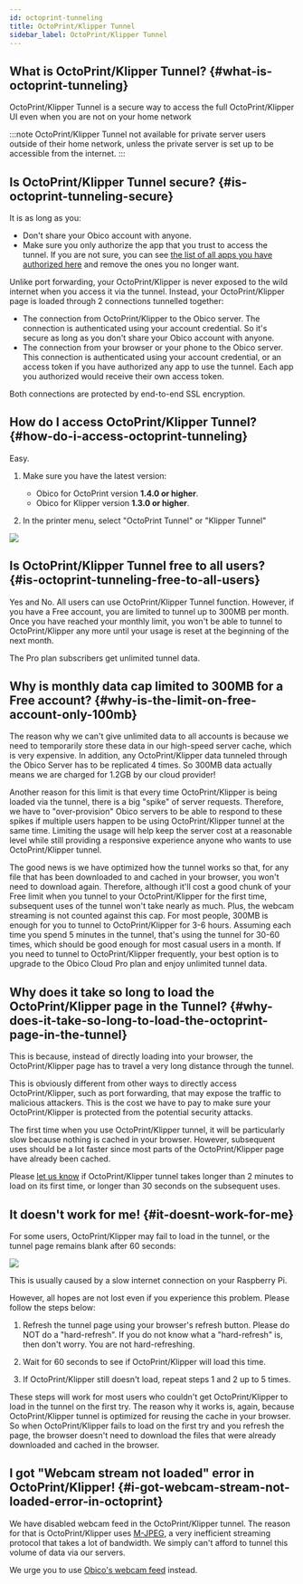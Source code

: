 ```yaml
---
id: octoprint-tunneling
title: OctoPrint/Klipper Tunnel
sidebar_label: OctoPrint/Klipper Tunnel
---
```


## What is OctoPrint/Klipper Tunnel? {#what-is-octoprint-tunneling}

OctoPrint/Klipper Tunnel is a secure way to access the full OctoPrint/Klipper UI even when you are not on your home network

:::note
OctoPrint/Klipper Tunnel not available for private server users outside of their home network, unless the private server is set up to be accessible from the internet.
:::

## Is OctoPrint/Klipper Tunnel secure? {#is-octoprint-tunneling-secure}

It is as long as you:

- Don't share your Obico account with anyone.
- Make sure you only authorize the app that you trust to access the tunnel. If you are not sure, you can see [the list of all apps you have authorized here](https://app.obico.io/user_preferences/authorized_apps/) and remove the ones you no longer want.

Unlike port forwarding, your OctoPrint/Klipper is never exposed to the wild internet when you access it via the tunnel. Instead, your OctoPrint/Klipper page is loaded through 2 connections tunnelled together:

- The connection from OctoPrint/Klipper to the Obico server. The connection is authenticated using your account credential. So it's secure as long as you don't share your Obico account with anyone.
- The connection from your browser or your phone to the Obico server. This connection is authenticated using your account credential, or an access token if you have authorized any app to use the tunnel. Each app you authorized would receive their own access token.

Both connections are protected by end-to-end SSL encryption.

## How do I access OctoPrint/Klipper Tunnel? {#how-do-i-access-octoprint-tunneling}

Easy.

1. Make sure you have the latest version:

    - Obico for OctoPrint version **1.4.0 or higher**.
    - Obico for Klipper version **1.3.0 or higher**.

2. In the printer menu, select "OctoPrint Tunnel" or "Klipper Tunnel"

![](/img/user-guides/octoprint-tunnel.png)

## Is OctoPrint/Klipper Tunnel free to all users? {#is-octoprint-tunneling-free-to-all-users}

Yes and No. All users can use OctoPrint/Klipper Tunnel function. However, if you have a Free account, you are limited to tunnel up to 300MB per month. Once you have reached your monthly limit, you won't be able to tunnel to OctoPrint/Klipper any more until your usage is reset at the beginning of the next month.

The Pro plan subscribers get unlimited tunnel data.

## Why is monthly data cap limited to 300MB for a Free account? {#why-is-the-limit-on-free-account-only-100mb}

The reason why we can't give unlimited data to all accounts is because we need to temporarily store these data in our high-speed server cache, which is very expensive. In addition, any OctoPrint/Klipper data tunneled through the Obico Server has to be replicated 4 times. So 300MB data actually means we are charged for 1.2GB by our cloud provider!

Another reason for this limit is that every time OctoPrint/Klipper is being loaded via the tunnel, there is a big "spike" of server requests. Therefore, we have to "over-provision" Obico servers to be able to respond to these spikes if multiple users happen to be using OctoPrint/Klipper tunnel at the same time. Limiting the usage will help keep the server cost at a reasonable level while still providing a responsive experience anyone who wants to use OctoPrint/Klipper tunnel.

The good news is we have optimized how the tunnel works so that, for any file that has been downloaded to and cached in your browser, you won't need to download again. Therefore, although it'll cost a good chunk of your Free limit when you tunnel to your OctoPrint/Klipper for the first time, subsequent uses of the tunnel won't take nearly as much. Plus, the webcam streaming is not counted against this cap. For most people, 300MB is enough for you to tunnel to OctoPrint/Klipper for 3-6 hours. Assuming each time you spend 5 minutes in the tunnel, that's using the tunnel for 30-60 times, which should be good enough for most casual users in a month. If you need to tunnel to OctoPrint/Klipper frequently, your best option is to upgrade to the Obico Cloud Pro plan and enjoy unlimited tunnel data.

## Why does it take so long to load the OctoPrint/Klipper page in the Tunnel? {#why-does-it-take-so-long-to-load-the-octoprint-page-in-the-tunnel}

This is because, instead of directly loading into your browser, the OctoPrint/Klipper page has to travel a very long distance through the tunnel.

This is obviously different from other ways to directly access OctoPrint/Klipper, such as port forwarding, that may expose the traffic to malicious attackers. This is the cost we have to pay to make sure your OctoPrint/Klipper is protected from the potential security attacks.

The first time when you use OctoPrint/Klipper tunnel, it will be particularly slow because nothing is cached in your browser. However, subsequent uses should be a lot faster since most parts of the OctoPrint/Klipper page have already been cached.

Please [let us know](/docs/user-guides/contact-us-for-support) if OctoPrint/Klipper tunnel takes longer than 2 minutes to load on its first time, or longer than 30 seconds on the subsequent uses.

## It doesn't work for me! {#it-doesnt-work-for-me}

For some users, OctoPrint/Klipper may fail to load in the tunnel, or the tunnel page remains blank after 60 seconds:

![](/img/user-guides/octoprint_tunneling_blank_page.png)

This is usually caused by a slow internet connection on your Raspberry Pi.

However, all hopes are not lost even if you experience this problem. Please follow the steps below:

1. Refresh the tunnel page using your browser's refresh button. Please do NOT do a "hard-refresh". If you do not know what a "hard-refresh" is, then don't worry. You are not hard-refreshing.

2. Wait for 60 seconds to see if OctoPrint/Klipper will load this time.

3. If OctoPrint/Klipper still doesn't load, repeat steps 1 and 2 up to 5 times.

These steps will work for most users who couldn't get OctoPrint/Klipper to load in the tunnel on the first try. The reason why it works is, again, because OctoPrint/Klipper tunnel is optimized for reusing the cache in your browser. So when OctoPrint/Klipper fails to load on the first try and you refresh the page, the browser doesn't need to download the files that were already downloaded and cached in the browser.

## I got "Webcam stream not loaded" error in OctoPrint/Klipper! {#i-got-webcam-stream-not-loaded-error-in-octoprint}

We have disabled webcam feed in the OctoPrint/Klipper tunnel. The reason for that is OctoPrint/Klipper uses [M-JPEG](https://en.wikipedia.org/wiki/Motion_JPEG), a very inefficient streaming protocol that takes a lot of bandwidth. We simply can't afford to tunnel this volume of data via our servers.

We urge you to use [Obico's webcam feed](/docs/user-guides/webcam-streaming-for-human-eyes/) instead.
